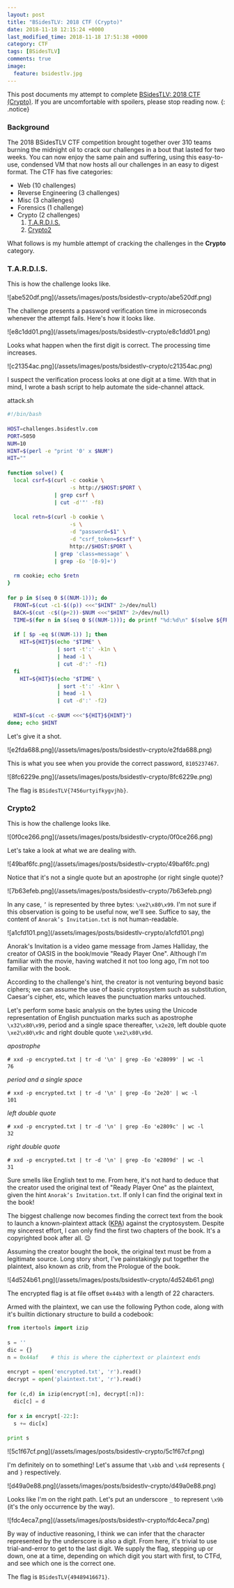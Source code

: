 ```yaml
---
layout: post
title: "BSidesTLV: 2018 CTF (Crypto)"
date: 2018-11-18 12:15:24 +0000
last_modified_time: 2018-11-18 17:51:38 +0000
category: CTF
tags: [BSidesTLV]
comments: true
image:
  feature: bsidestlv.jpg
---
```


This post documents my attempt to complete [BSidesTLV: 2018 CTF (Crypto)](https://www.vulnhub.com/entry/bsidestlv-2018-ctf,250/). If you are uncomfortable with spoilers, please stop reading now.
{: .notice}

<!--more-->

### Background

The 2018 BSidesTLV CTF competition brought together over 310 teams burning the midnight oil to crack our challenges in a bout that lasted for two weeks. You can now enjoy the same pain and suffering, using this easy-to-use, condensed VM that now hosts all our challenges in an easy to digest format. The CTF has five categories:

+ Web (10 challenges)
+ Reverse Engineering (3 challenges)
+ Misc (3 challenges)
+ Forensics (1 challenge)
+ Crypto (2 challenges)
  1. <a href="#{{ 'T.A.R.D.I.S.' | downcase | replace: ' ', '-' | replace: '.', '' }}">T.A.R.D.I.S.</a>
  2. <a href="#{{ 'Crypto2' | downcase | replace: ' ', '-'}}">Crypto2</a>

What follows is my humble attempt of cracking the challenges in the **Crypto** category.

### T.A.R.D.I.S.

This is how the challenge looks like.

<a class="image-popup">
![abe520df.png](/assets/images/posts/bsidestlv-crypto/abe520df.png)
</a>

The challenge presents a password verification time in microseconds whenever the attempt fails. Here's how it looks like.

<a class="image-popup">
![e8c1dd01.png](/assets/images/posts/bsidestlv-crypto/e8c1dd01.png)
</a>

Looks what happen when the first digit is correct. The processing time increases.

<a class="image-popup">
![c21354ac.png](/assets/images/posts/bsidestlv-crypto/c21354ac.png)
</a>

I suspect the verification process looks at one digit at a time. With that in mind, I wrote a bash script to help automate the side-channel attack.

<div class="filename"><span>attack.sh</span></div>

```bash
#!/bin/bash

HOST=challenges.bsidestlv.com
PORT=5050
NUM=10
HINT=$(perl -e "print '0' x $NUM")
HIT=""

function solve() {
  local csrf=$(curl -c cookie \
                    -s http://$HOST:$PORT \
               | grep csrf \
               | cut -d'"' -f8)

  local retn=$(curl -b cookie \
                    -s \
                    -d "password=$1" \
                    -d "csrf_token=$csrf" \
                    http://$HOST:$PORT \
               | grep 'class=message' \
               | grep -Eo '[0-9]+')

  rm cookie; echo $retn
}

for p in $(seq 0 $((NUM-1))); do
  FRONT=$(cut -c1-$((p)) <<<"$HINT" 2>/dev/null)
  BACK=$(cut -c$((p+2))-$NUM <<<"$HINT" 2>/dev/null)
  TIME=$(for n in $(seq 0 $((NUM-1))); do printf "%d:%d\n" $(solve ${FRONT}${n}${BACK}) $n; done)

  if [ $p -eq $((NUM-1)) ]; then
    HIT=${HIT}$(echo "$TIME" \
                | sort -t':' -k1n \
                | head -1 \
                | cut -d':' -f1)
  fi
    HIT=${HIT}$(echo "$TIME" \
                | sort -t':' -k1nr \
                | head -1 \
                | cut -d':' -f2)

  HINT=$(cut -c-$NUM <<<"${HIT}${HINT}")
done; echo $HINT
```

Let's give it a shot.

<a class="image-popup">
![e2fda688.png](/assets/images/posts/bsidestlv-crypto/e2fda688.png)
</a>

This is what you see when you provide the correct password, `8105237467`.

<a class="image-popup">
![8fc6229e.png](/assets/images/posts/bsidestlv-crypto/8fc6229e.png)
</a>

The flag is `BSidesTLV{7456urtyifkygvjhb}`.

### Crypto2

This is how the challenge looks like.

<a class="image-popup">
![0f0ce266.png](/assets/images/posts/bsidestlv-crypto/0f0ce266.png)
</a>

Let's take a look at what we are dealing with.

<a class="image-popup">
![49baf6fc.png](/assets/images/posts/bsidestlv-crypto/49baf6fc.png)
</a>

Notice that it's not a single quote but an apostrophe (or right single quote)?

<a class="image-popup">
![7b63efeb.png](/assets/images/posts/bsidestlv-crypto/7b63efeb.png)
</a>

In any case, `’` is represented by three bytes: `\xe2\x80\x99`. I'm not sure if this observation is going to be useful now, we'll see. Suffice to say, the content of `Anorak’s Invitation.txt` is not human-readable.

<a class="image-popup">
![a1cfd101.png](/assets/images/posts/bsidestlv-crypto/a1cfd101.png)
</a>

Anorak's Invitation is a video game message from James Halliday, the creator of OASIS in the book/movie "Ready Player One". Although I'm familiar with the movie, having watched it not too long ago, I'm not too familiar with the book.

According to the challenge's hint, the creator is not venturing beyond basic ciphers; we can assume the use of basic cryptosystem such as substitution, Caesar's cipher, etc, which leaves the punctuation marks untouched.

Let's perform some basic analysis on the bytes using the Unicode representation of English punctuation marks such as apostrophe `\x32\x80\x99`, period and a single space thereafter, `\x2e20`, left double quote `\xe2\x80\x9c` and right double quote `\xe2\x80\x9d`.

_apostrophe_

```
# xxd -p encrypted.txt | tr -d '\n' | grep -Eo 'e28099' | wc -l
76
```

_period and a single space_

```
# xxd -p encrypted.txt | tr -d '\n' | grep -Eo '2e20' | wc -l
101
```

_left double quote_

```
# xxd -p encrypted.txt | tr -d '\n' | grep -Eo 'e2809c' | wc -l
32
```
_right double quote_

```
# xxd -p encrypted.txt | tr -d '\n' | grep -Eo 'e2809d' | wc -l
31
```

Sure smells like English text to me. From here, it's not hard to deduce that the creator used the original text of "Ready Player One" as the plaintext, given the hint `Anorak’s Invitation.txt`. If only I can find the original text in the book!

The biggest challenge now becomes finding the correct text from the book to launch a known-plaintext attack ([KPA](https://en.wikipedia.org/wiki/Known-plaintext_attack)) against the cryptosystem. Despite my sincerest effort, I can only find the first two chapters of the book. It's a copyrighted book after all. :wink:

Assuming the creator bought the book, the original text must be from a legitimate source. Long story short, I've painstakingly put together the plaintext, also known as _crib_, from the Prologue of the book.

<a class="image-popup">
![4d524b61.png](/assets/images/posts/bsidestlv-crypto/4d524b61.png)
</a>

The encrypted flag is at file offset `0x44b3` with a length of 22 characters.

Armed with the plaintext, we can use the following Python code, along with it's builtin dictionary structure to build a codebook:

```py
from itertools import izip

s = ''
dic = {}
n = 0x44af    # this is where the ciphertext or plaintext ends

encrypt = open('encrypted.txt', 'r').read()
decrypt = open('plaintext.txt', 'r').read()

for (c,d) in izip(encrypt[:n], decrypt[:n]):
  dic[c] = d

for x in encrypt[-22:]:
  s += dic[x]

print s
```

<a class="image-popup">
![5c1f67cf.png](/assets/images/posts/bsidestlv-crypto/5c1f67cf.png)
</a>

I'm definitely on to something! Let's assume that `\xbb` and `\xd4` represents `{` and `}` respectively.

<a class="image-popup">
![d49a0e88.png](/assets/images/posts/bsidestlv-crypto/d49a0e88.png)
</a>

Looks like I'm on the right path. Let's put an underscore `_` to represent `\x9b` (it's the only occurrence by the way).

<a class="image-popup">
![fdc4eca7.png](/assets/images/posts/bsidestlv-crypto/fdc4eca7.png)
</a>

By way of inductive reasoning, I think we can infer that the character represented by the underscore is also a digit. From here, it's trivial to use trial-and-error to get to the last digit. We supply the flag, stepping up or down, one at a time, depending on which digit you start with first, to CTFd, and see which one is the correct one.

The flag is `BSidesTLV{49489416671}`.

